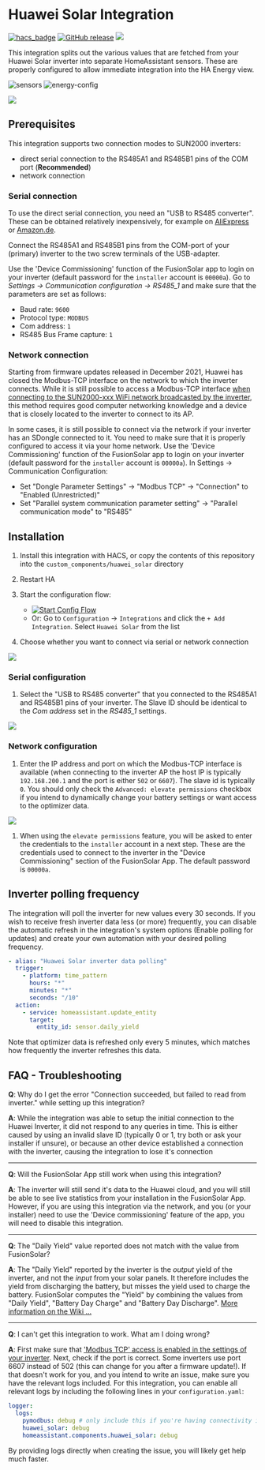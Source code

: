# Huawei Solar Integration

[![hacs_badge](https://img.shields.io/badge/HACS-Default-orange.svg)](https://github.com/custom-components/hacs)
[![GitHub release](https://img.shields.io/github/release/wlcrs/huawei_solar.svg)](https://GitHub.com/wlcrs/huawei_solar/releases/)
![](https://img.shields.io/badge/dynamic/json?color=41BDF5&logo=home-assistant&label=integration%20usage&suffix=%20installs&cacheSeconds=15600&url=https://analytics.home-assistant.io/custom_integrations.json&query=$.huawei_solar.total)

This integration splits out the various values that are fetched from your
Huawei Solar inverter into separate HomeAssistant sensors. These are properly
configured  to allow immediate integration into the HA Energy view.

![sensors](images/sensors-screenshot.png)
![energy-config](images/energy-config.png)

![](images/configuration-screenshot.png)

## Prerequisites

This integration supports two connection modes to SUN2000 inverters:
- direct serial connection to the RS485A1 and RS485B1 pins of the COM port (**Recommended**)
- network connection

### Serial connection

To use the direct serial connection, you need an "USB to RS485 converter". These can be obtained relatively inexpensively, for example on [AliExpress](https://www.aliexpress.com/item/32548472327.html) or [Amazon.de](https://amzn.to/3yJ9pCu).

Connect the RS485A1 and RS485B1 pins from the COM-port of your (primary) inverter to the two screw terminals of the USB-adapter.

Use the 'Device Commissioning' function of the FusionSolar app to login on your inverter (default password for the `installer` account is `00000a`). Go to *Settings → Communication configuration → RS485_1* and make sure that the parameters are set as follows:

* Baud rate: `9600`
* Protocol type: `MODBUS`
* Com address: `1`
* RS485 Bus Frame capture: `1`

### Network connection

Starting from firmware updates released in December 2021, Huawei has closed the Modbus-TCP interface on the network to which the inverter connects. While it is still possible to access a Modbus-TCP interface [when connecting to the SUN2000-xxx WiFi network broadcasted by the inverter](https://github.com/wlcrs/huawei_solar/wiki/Connecting-to-the-inverter#getting-connectivity-between-ha-on-your-home-network-and-the-inverter-ap), this method requires good computer networking knowledge and a device that is closely located to the inverter to connect to its AP.

In some cases, it is still possible to connect via the network if your inverter has an SDongle connected to it. You need to make sure that it is properly configured to access it via your home network.
Use the 'Device Commissioning' function of the FusionSolar app to login on your inverter (default password for the `installer` account is `00000a`).
In Settings → Communication Configuration:
- Set "Dongle Parameter Settings" → "Modbus TCP" → "Connection" to "Enabled (Unrestricted)"
- Set "Parallel system communication parameter setting" → "Parallel communication mode" to "RS485"


## Installation

1. Install this integration with HACS, or copy the contents of this
repository into the `custom_components/huawei_solar` directory
1. Restart HA
1. Start the configuration flow:
   - [![Start Config Flow](https://my.home-assistant.io/badges/config_flow_start.svg)](https://my.home-assistant.io/redirect/config_flow_start?domain=huawei_solar)
   - Or: Go to `Configuration` -> `Integrations` and click the `+ Add Integration`. Select `Huawei Solar` from the list

1. Choose whether you want to connect via serial or network connection


![](images/select-connection-type.png)


### Serial configuration

1. Select the "USB to RS485 converter" that you connected to the RS485A1 and RS485B1 pins of your inverter. The Slave ID should be identical to the *Com address* set in the *RS485_1* settings.

![](images/usb-device.png)

### Network configuration

1. Enter the IP address and port on which the Modbus-TCP interface is available (when connecting to the inverter AP the host IP is typically `192.168.200.1` and the port is either `502` or `6607`). The slave id is typically `0`. You should only check the `Advanced: elevate permissions` checkbox if you intend to dynamically change your battery settings or want access to the optimizer data.

![](images/network-configuration.png)

1. When using the `elevate permissions` feature, you will be asked to enter
the credentials to the `installer` account in a next step. These are the
credentials used to connect to the inverter in the "Device Commissioning" section of
the FusionSolar App. The default password is `00000a`.


## Inverter polling frequency

The integration will poll the inverter for new values every 30 seconds. If you wish to receive fresh inverter data less (or more) frequently, you can disable the automatic refresh in the integration's system options (Enable polling for updates) and create your own automation with your desired polling frequency.

```yaml
- alias: "Huawei Solar inverter data polling"
  trigger:
    - platform: time_pattern
      hours: "*"
      minutes: "*"
      seconds: "/10"
  action:
    - service: homeassistant.update_entity
      target:
        entity_id: sensor.daily_yield
```

Note that optimizer data is refreshed only every 5 minutes, which matches how frequently the inverter refreshes this data.

## FAQ - Troubleshooting

**Q**: Why do I get the error "Connection succeeded, but failed to read from inverter." while setting up this integration?

**A**: While the integration was able to setup the initial connection to the Huawei Inverter, it did not respond to any queries in time. This is either caused by using an invalid slave ID (typically 0 or 1, try both or ask your installer if unsure), or because an other device established a connection with the inverter, causing the integration to lose it's connection

---

**Q**: Will the FusionSolar App still work when using this integration?

**A**: The inverter will still send it's data to the Huawei cloud, and you will still be able to see live statistics from your installation in the FusionSolar App. However, if you are using this integration via the network, and you (or your installer) need to use the 'Device commissioning' feature of the app, you will need to disable this integration.

---

<a name="daily-yield"></a>

**Q**: The "Daily Yield" value reported does not match with the value from FusionSolar?

**A**: The "Daily Yield" reported by the inverter is the *output* yield of the inverter, and not the *input* from your solar panels. It therefore includes the yield from discharging the battery, but misses the yield used to charge the battery. FusionSolar computes the "Yield" by combining the values from "Daily Yield", "Battery Day Charge" and "Battery Day Discharge". [More information on the Wiki ...](https://github.com/wlcrs/huawei_solar/wiki/Daily-Solar-Yield)

---

<a name="debugging"></a>

**Q**: I can't get this integration to work. What am I doing wrong?

**A**: First make sure that ['Modbus TCP' access is enabled in the settings of your inverter](https://forum.huawei.com/enterprise/en/modbus-tcp-guide/thread/789585-100027). Next, check if the port is correct. Some inverters use port 6607 instead of 502 (this can change for you after a firmware update!). If that doesn't work for you, and you intend to write an issue, make sure you have the relevant logs included. For this integration, you can enable all relevant logs by including the following lines in your `configuration.yaml`:

```yaml
logger:
  logs:
    pymodbus: debug # only include this if you're having connectivity issues
    huawei_solar: debug
    homeassistant.components.huawei_solar: debug
```

By providing logs directly when creating the issue, you will likely get help much faster.
